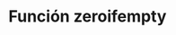 ﻿---
SidebarGroup: "Funciones de conversión y selección"
Autogenerated: true
---

# Función  zeroifempty


